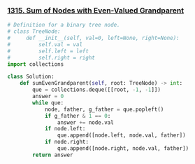 ### [1315. Sum of Nodes with Even-Valued Grandparent](https://leetcode.com/problems/sum-of-nodes-with-even-valued-grandparent)

```python
# Definition for a binary tree node.
# class TreeNode:
#     def __init__(self, val=0, left=None, right=None):
#         self.val = val
#         self.left = left
#         self.right = right
import collections

class Solution:
    def sumEvenGrandparent(self, root: TreeNode) -> int:
        que = collections.deque([[root, -1, -1]])
        answer = 0
        while que:
            node, father, g_father = que.popleft()
            if g_father & 1 == 0:
                answer += node.val
            if node.left:
                que.append([node.left, node.val, father])
            if node.right:
                que.append([node.right, node.val, father])
        return answer
        
            
```


